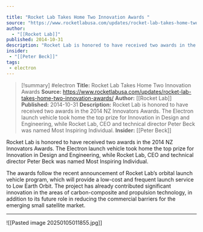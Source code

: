 ```yaml
---

title: "Rocket Lab Takes Home Two Innovation Awards "
source: "https://www.rocketlabusa.com/updates/rocket-lab-takes-home-two-innovation-awards/"
author:
  - "[[Rocket Lab]]"
published: 2014-10-31
description: "Rocket Lab is honored to have received two awards in the 2014 NZ Innovators Awards. The Electron launch vehicle took home the top prize for Innovation in Design and Engineering, while Rocket Lab, CEO and technical director Peter Beck was named Most Inspiring Individual."
insider:
 - "[[Peter Beck]]"
tags:
 - electron
---
```

>[!summary]
#electron
**Title:** Rocket Lab Takes Home Two Innovation Awards 
**Source:** https://www.rocketlabusa.com/updates/rocket-lab-takes-home-two-innovation-awards/
**Author:** [[Rocket Lab]]
**Published:** 2014-10-31
**Description:** Rocket Lab is honored to have received two awards in the 2014 NZ Innovators Awards. The Electron launch vehicle took home the top prize for Innovation in Design and Engineering, while Rocket Lab, CEO and technical director Peter Beck was named Most Inspiring Individual.
**Insider:** [[Peter Beck]]

Rocket Lab is honored to have received two awards in the 2014 NZ Innovators Awards. The Electron launch vehicle took home the top prize for Innovation in Design and Engineering, while Rocket Lab, CEO and technical director Peter Beck was named Most Inspiring Individual.

The awards follow the recent announcement of Rocket Lab’s orbital launch vehicle program, which will provide a low-cost and frequent launch service to Low Earth Orbit. The project has already contributed significant innovation in the areas of carbon-composite and propulsion technology, in addition to its future role in reducing the commercial barriers for the emerging small satellite market.

---

![[Pasted image 20250105011855.jpg]]